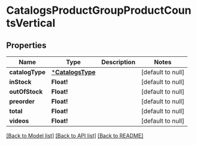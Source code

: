 # CatalogsProductGroupProductCountsVertical

## Properties
Name | Type | Description | Notes
------------ | ------------- | ------------- | -------------
**catalogType** | [***CatalogsType**](CatalogsType.md) |  | [default to null]
**inStock** | **Float!** |  | [default to null]
**outOfStock** | **Float!** |  | [default to null]
**preorder** | **Float!** |  | [default to null]
**total** | **Float!** |  | [default to null]
**videos** | **Float!** |  | [default to null]

[[Back to Model list]](../README.md#documentation-for-models) [[Back to API list]](../README.md#documentation-for-api-endpoints) [[Back to README]](../README.md)


